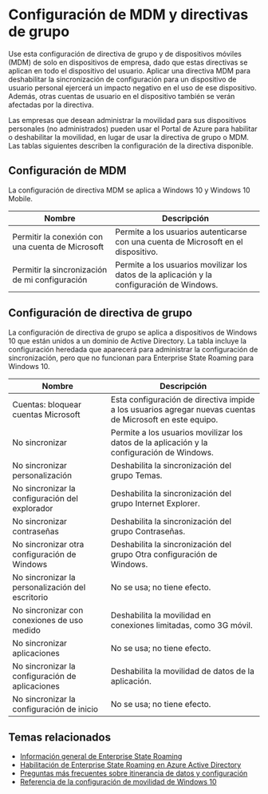 <properties
	pageTitle="Configuración de MDM y directivas de grupo | Microsoft Azure"
	description="Proporciona información sobre la configuración de directiva de grupo y la administración de dispositivos móviles (MDM) que debe usarse en dispositivos de empresa. Estas directivas se aplican al dispositivo completo del usuario."
	services="active-directory"
    keywords="¿cuál es la configuración de directiva de grupo y MDM para Enterprise State Roaming, Enterprise State Roaming, nube de windows"
	documentationCenter=""
	authors="femila"
	manager="stevenpo"
	editor="curtand"/>

<tags
	ms.service="active-directory"  
	ms.workload="identity"
	ms.tgt_pltfrm="na"
	ms.devlang="na"
	ms.topic="article"
	ms.date="02/04/2016"
	ms.author="femila"/>

# Configuración de MDM y directivas de grupo

Use esta configuración de directiva de grupo y de dispositivos móviles (MDM) de solo en dispositivos de empresa, dado que estas directivas se aplican en todo el dispositivo del usuario. Aplicar una directiva MDM para deshabilitar la sincronización de configuración para un dispositivo de usuario personal ejercerá un impacto negativo en el uso de ese dispositivo. Además, otras cuentas de usuario en el dispositivo también se verán afectadas por la directiva.

Las empresas que desean administrar la movilidad para sus dispositivos personales (no administrados) pueden usar el Portal de Azure para habilitar o deshabilitar la movilidad, en lugar de usar la directiva de grupo o MDM. Las tablas siguientes describen la configuración de la directiva disponible.

## Configuración de MDM
La configuración de directiva MDM se aplica a Windows 10 y Windows 10 Mobile.

| Nombre | Descripción |
|------------------------------------|----------------------------------------------------------------------|
| Permitir la conexión con una cuenta de Microsoft | Permite a los usuarios autenticarse con una cuenta de Microsoft en el dispositivo. |
| Permitir la sincronización de mi configuración | Permite a los usuarios movilizar los datos de la aplicación y la configuración de Windows. |
 
## Configuración de directiva de grupo
La configuración de directiva de grupo se aplica a dispositivos de Windows 10 que están unidos a un dominio de Active Directory. La tabla incluye la configuración heredada que aparecerá para administrar la configuración de sincronización, pero que no funcionan para Enterprise State Roaming para Windows 10.

| Nombre | Descripción |
|-------------------------------------|-------------|
| Cuentas: bloquear cuentas Microsoft |Esta configuración de directiva impide a los usuarios agregar nuevas cuentas de Microsoft en este equipo.|
| No sincronizar |Permite a los usuarios movilizar los datos de la aplicación y la configuración de Windows.|
| No sincronizar personalización |Deshabilita la sincronización del grupo Temas.|
| No sincronizar la configuración del explorador |Deshabilita la sincronización del grupo Internet Explorer.|
| No sincronizar contraseñas |Deshabilita la sincronización del grupo Contraseñas.|
| No sincronizar otra configuración de Windows |Deshabilita la sincronización del grupo Otra configuración de Windows.|
| No sincronizar la personalización del escritorio |No se usa; no tiene efecto.|
| No sincronizar con conexiones de uso medido |Deshabilita la movilidad en conexiones limitadas, como 3G móvil.|
| No sincronizar aplicaciones |No se usa; no tiene efecto.|
|No sincronizar la configuración de aplicaciones |Deshabilita la movilidad de datos de la aplicación.|
|No sincronizar la configuración de inicio |No se usa; no tiene efecto.|


## Temas relacionados
- [Información general de Enterprise State Roaming](active-directory-windows-enterprise-state-roaming-overview.md)
- [Habilitación de Enterprise State Roaming en Azure Active Directory](active-directory-windows-enterprise-state-roaming-enable.md)
- [Preguntas más frecuentes sobre itinerancia de datos y configuración](active-directory-windows-enterprise-state-roaming-faqs.md)
- [Referencia de la configuración de movilidad de Windows 10](active-directory-windows-enterprise-state-roaming-windows-settings-reference.md)

<!---HONumber=AcomDC_0204_2016-->